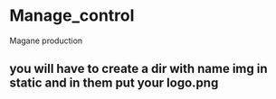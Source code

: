 # Manage_control
Magane production 
## you will have to create a dir with name img in static and in them put your logo.png
